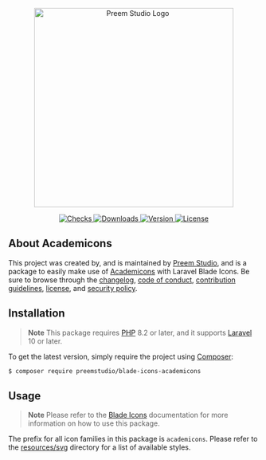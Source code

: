 <p align="center">
    <a href="https://preem.studio" target="_blank">
        <img src="https://raw.githubusercontent.com/PreemStudio/assets/main/logo-text.svg" width="400" alt="Preem Studio Logo" />
    </a>
</p>

<p align="center">
    <a href="https://github.com/PreemStudio/blade-icons-academicons/actions">
        <img src="https://badge.sh/github/check-runs/PreemStudio/blade-icons-academicons" alt="Checks" />
    </a>
    <a href="https://packagist.org/packages/preemstudio/blade-icons-academicons">
        <img src="https://badge.sh/packagist/downloads/PreemStudio/blade-icons-academicons" alt="Downloads" />
    </a>
    <a href="https://packagist.org/packages/preemstudio/blade-icons-academicons">
        <img src="https://badge.sh/packagist/version/PreemStudio/blade-icons-academicons" alt="Version" />
    </a>
    <a href="https://packagist.org/packages/preemstudio/blade-icons-academicons">
        <img src="https://badge.sh/packagist/license/PreemStudio/blade-icons-academicons" alt="License" />
    </a>
</p>

## About Academicons

This project was created by, and is maintained by [Preem Studio](https://github.com/PreemStudio), and is a package to easily make use of [Academicons](https://github.com/jpswalsh/academicons) with Laravel Blade Icons. Be sure to browse through the [changelog](CHANGELOG.md), [code of conduct](.github/CODE_OF_CONDUCT.md), [contribution guidelines](.github/CONTRIBUTING.md), [license](LICENSE), and [security policy](.github/SECURITY.md).

## Installation

> **Note**
> This package requires [PHP](https://www.php.net/) 8.2 or later, and it supports [Laravel](https://laravel.com/) 10 or later.

To get the latest version, simply require the project using [Composer](https://getcomposer.org/):

```bash
$ composer require preemstudio/blade-icons-academicons
```

## Usage

> **Note**
> Please refer to the [Blade Icons](https://github.com/PreemStudio/blade-icons) documentation for more information on how to use this package.

The prefix for all icon families in this package is `academicons`. Please refer to the [resources/svg](/resources/svg) directory for a list of available styles.
